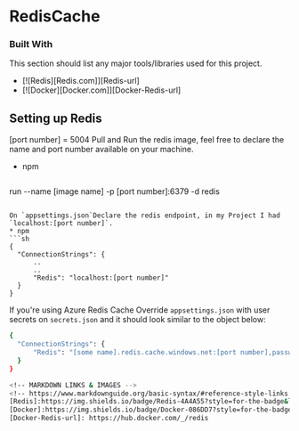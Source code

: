 # RedisCache
### Built With

This section should list any major tools/libraries used for this project.

* [![Redis][Redis.com]][Redis-url]
* [![Docker][Docker.com]][Docker-Redis-url]

## Setting up Redis
[port number] = 5004
Pull and Run the redis image, feel free to declare the name and port number available on your machine.
* npm
  ```sh
run --name [image name] -p [port number]:6379 -d redis
  ```

On `appsettings.json`Declare the redis endpoint, in my Project I had `localhost:[port number]`.
* npm
  ```sh
  {
    "ConnectionStrings": {
        ..
        ..
        "Redis": "localhost:[port number]"
    }
  }
  ```
  If you're using Azure Redis Cache
  Override `appsettings.json` with user secrets on `secrets.json` and it should look similar to the object below:
  ```sh
  {
    "ConnectionStrings": {
        "Redis": "[some name].redis.cache.windows.net:[port number],password=[azure generated password],"
    }
  }

<!-- MARKDOWN LINKS & IMAGES -->
<!-- https://www.markdownguide.org/basic-syntax/#reference-style-links -->
[Redis]:https://img.shields.io/badge/Redis-4A4A55?style=for-the-badge&logo=redis&logoColor=FF3E00
[Docker]:https://img.shields.io/badge/Docker-086DD7?style=for-the-badge&logo=docker&logoColor=FAFAFA
[Docker-Redis-url]: https://hub.docker.com/_/redis
